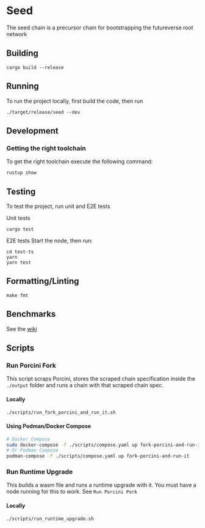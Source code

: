 # Seed

The seed chain is a precursor chain for bootstrapping the futureverse root network

## Building
```
cargo build --release
```

## Running
To run the project locally, first build the code, then run
```shell
./target/release/seed --dev
```

## Development

### Getting the right toolchain
To get the right toolchain execute the following command:
```shell
rustup show
```

## Testing
To test the project, run unit and E2E tests

Unit tests
```shell 
cargo test
```
E2E tests
Start the node, then run:

```shell
cd test-ts
yarn
yarn test
```

## Formatting/Linting
```
make fmt
```

## Benchmarks
See the [wiki](https://github.com/futureversecom/seed/wiki/How-to-benchmark)


## Scripts
### Run Porcini Fork
This script scraps Porcini, stores the scraped chain specification inside the `./output` folder and runs a chain with that scraped chain spec.

#### Locally
```bash
./scripts/run_fork_porcini_and_run_it.sh
```
#### Using Podman/Docker Compose
```bash
# Docker Compose
sudo docker-compose -f ./scripts/compose.yaml up fork-porcini-and-run-it
# Or Podman Compose
podman-compose -f ./scripts/compose.yaml up fork-porcini-and-run-it
```

### Run Runtime Upgrade
This builds a wasm file and runs a runtime upgrade with it. You must have a node running for this to work. See `Run Porcini Pork`

#### Locally
```bash
./scripts/run_runtime_upgrade.sh
```